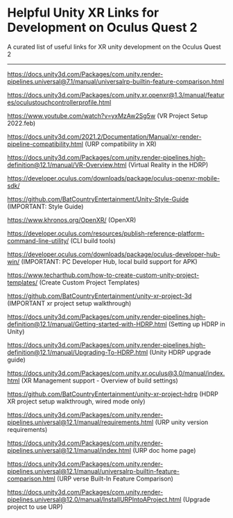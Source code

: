# Helpful Unity XR Links for Development on Oculus Quest 2
A curated list of useful links for XR unity development on the Oculus Quest 2

---------------------------------------------

https://docs.unity3d.com/Packages/com.unity.render-pipelines.universal@7.1/manual/universalrp-builtin-feature-comparison.html

https://docs.unity3d.com/Packages/com.unity.xr.openxr@1.3/manual/features/oculustouchcontrollerprofile.html

https://www.youtube.com/watch?v=yxMzAw2Sg5w (VR Project Setup 2022.feb)

https://docs.unity3d.com/2021.2/Documentation/Manual/xr-render-pipeline-compatibility.html (URP compatibility in XR) 

https://docs.unity3d.com/Packages/com.unity.render-pipelines.high-definition@12.1/manual/VR-Overview.html (Virtual Reality in the HDRP) 

https://developer.oculus.com/downloads/package/oculus-openxr-mobile-sdk/

https://github.com/BatCountryEntertainment/Unity-Style-Guide (IMPORTANT: Style Guide) 

https://www.khronos.org/OpenXR/ (OpenXR)

https://developer.oculus.com/resources/publish-reference-platform-command-line-utility/ (CLI build tools)

https://developer.oculus.com/downloads/package/oculus-developer-hub-win/ (IMPORTANT: PC Developer Hub, local build support for APK)

https://www.techarthub.com/how-to-create-custom-unity-project-templates/ (Create Custom Project Templates)

https://github.com/BatCountryEntertainment/unity-xr-project-3d (IMPORTANT xr project setup walkthrough)

https://docs.unity3d.com/Packages/com.unity.render-pipelines.high-definition@12.1/manual/Getting-started-with-HDRP.html (Setting up HDRP in Unity)

https://docs.unity3d.com/Packages/com.unity.render-pipelines.high-definition@12.1/manual/Upgrading-To-HDRP.html (Unity HDRP upgrade guide)

https://docs.unity3d.com/Packages/com.unity.xr.oculus@3.0/manual/index.html (XR Management support - Overview of build settings)

https://github.com/BatCountryEntertainment/unity-xr-project-hdrp (HDRP XR project setup walkthrough, wired mode only)

https://docs.unity3d.com/Packages/com.unity.render-pipelines.universal@12.1/manual/requirements.html (URP unity version requirements)

https://docs.unity3d.com/Packages/com.unity.render-pipelines.universal@12.1/manual/index.html (URP doc home page)

https://docs.unity3d.com/Packages/com.unity.render-pipelines.universal@12.1/manual/universalrp-builtin-feature-comparison.html (URP verse Built-In Feature Comparison)

https://docs.unity3d.com/Packages/com.unity.render-pipelines.universal@12.0/manual/InstallURPIntoAProject.html (Upgrade project to use URP)
